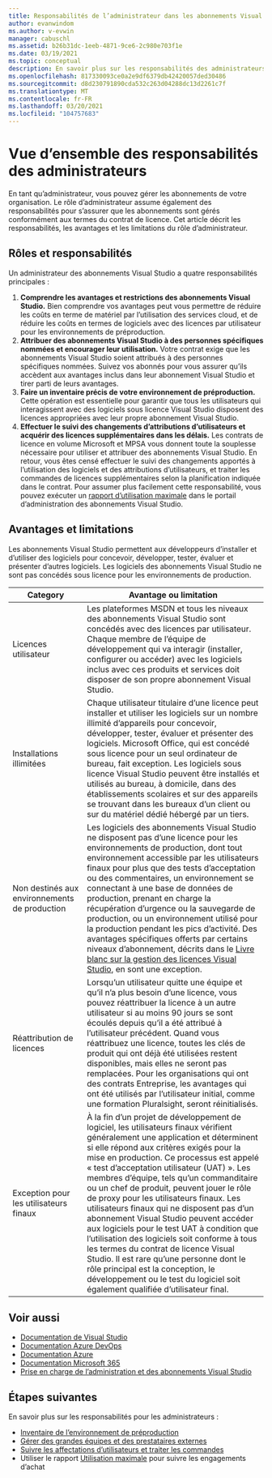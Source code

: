 ```yaml
---
title: Responsabilités de l’administrateur dans les abonnements Visual Studio | Visual Studio Marketplace
author: evanwindom
ms.author: v-evwin
manager: cabuschl
ms.assetid: b26b31dc-1eeb-4871-9ce6-2c980e703f1e
ms.date: 03/19/2021
ms.topic: conceptual
description: En savoir plus sur les responsabilités des administrateurs d’abonnements.
ms.openlocfilehash: 817330093ce0a2e9df6379db42420057ded30486
ms.sourcegitcommit: d8d230791890cda532c263d04288dc13d2261c7f
ms.translationtype: MT
ms.contentlocale: fr-FR
ms.lasthandoff: 03/20/2021
ms.locfileid: "104757683"
---
```

# <a name="overview-of-admin-responsibilities"></a>Vue d’ensemble des responsabilités des administrateurs
En tant qu’administrateur, vous pouvez gérer les abonnements de votre organisation.  Le rôle d’administrateur assume également des responsabilités pour s’assurer que les abonnements sont gérés conformément aux termes du contrat de licence. Cet article décrit les responsabilités, les avantages et les limitations du rôle d’administrateur.

## <a name="roles--responsibilities"></a>Rôles et responsabilités
Un administrateur des abonnements Visual Studio a quatre responsabilités principales :

1. **Comprendre les avantages et restrictions des abonnements Visual Studio.** Bien comprendre vos avantages peut vous permettre de réduire les coûts en terme de matériel par l’utilisation des services cloud, et de réduire les coûts en termes de logiciels avec des licences par utilisateur pour les environnements de préproduction. 
2. **Attribuer des abonnements Visual Studio à des personnes spécifiques nommées et encourager leur utilisation.** Votre contrat exige que les abonnements Visual Studio soient attribués à des personnes spécifiques nommées. Suivez vos abonnés pour vous assurer qu’ils accèdent aux avantages inclus dans leur abonnement Visual Studio et tirer parti de leurs avantages.
3. **Faire un inventaire précis de votre environnement de préproduction.** Cette opération est essentielle pour garantir que tous les utilisateurs qui interagissent avec des logiciels sous licence Visual Studio disposent des licences appropriées avec leur propre abonnement Visual Studio. 
4. **Effectuer le suivi des changements d’attributions d’utilisateurs et acquérir des licences supplémentaires dans les délais.** Les contrats de licence en volume Microsoft et MPSA vous donnent toute la souplesse nécessaire pour utiliser et attribuer des abonnements Visual Studio. En retour, vous êtes censé effectuer le suivi des changements apportés à l’utilisation des logiciels et des attributions d’utilisateurs, et traiter les commandes de licences supplémentaires selon la planification indiquée dans le contrat.  Pour assumer plus facilement cette responsabilité, vous pouvez exécuter un [rapport d’utilisation maximale](maximum-usage.md) dans le portail d’administration des abonnements Visual Studio. 

## <a name="benefits-and-limitations"></a>Avantages et limitations
Les abonnements Visual Studio permettent aux développeurs d’installer et d’utiliser des logiciels pour concevoir, développer, tester, évaluer et présenter d’autres logiciels. Les logiciels des abonnements Visual Studio ne sont pas concédés sous licence pour les environnements de production.

| Category                                 | Avantage ou limitation |
|------------------------------------------|----------------------------------------------------------------------------------------------------------------------------------------------------------------------------------------------------------------------------------------------------------------------------------------------------------------------------------------------------------------------------------------------------------------------------------------------------------------------------------------------------------------------------------------------------------------------------------------------------------------------------|
| Licences utilisateur                     | Les plateformes MSDN et tous les niveaux des abonnements Visual Studio sont concédés avec des licences par utilisateur. Chaque membre de l’équipe de développement qui va interagir (installer, configurer ou accéder) avec les logiciels inclus avec ces produits et services doit disposer de son propre abonnement Visual Studio.                                                                                                                                                                                                                                                                                                                                  |
| Installations illimitées                  | Chaque utilisateur titulaire d’une licence peut installer et utiliser les logiciels sur un nombre illimité d’appareils pour concevoir, développer, tester, évaluer et présenter des logiciels. Microsoft Office, qui est concédé sous licence pour un seul ordinateur de bureau, fait exception. Les logiciels sous licence Visual Studio peuvent être installés et utilisés au bureau, à domicile, dans des établissements scolaires et sur des appareils se trouvant dans les bureaux d’un client ou sur du matériel dédié hébergé par un tiers.                                                                                                                                                                                                                                  |
| Non destinés aux environnements de production | Les logiciels des abonnements Visual Studio ne disposent pas d’une licence pour les environnements de production, dont tout environnement accessible par les utilisateurs finaux pour plus que des tests d’acceptation ou des commentaires, un environnement se connectant à une base de données de production, prenant en charge la récupération d’urgence ou la sauvegarde de production, ou un environnement utilisé pour la production pendant les pics d’activité. Des avantages spécifiques offerts par certains niveaux d’abonnement, décrits dans le [Livre blanc sur la gestion des licences Visual Studio](https://aka.ms/vslicensing), en sont une exception.                                                                                            |
| Réattribution de licences                     | Lorsqu’un utilisateur quitte une équipe et qu’il n’a plus besoin d’une licence, vous pouvez réattribuer la licence à un autre utilisateur si au moins 90 jours se sont écoulés depuis qu’il a été attribué à l’utilisateur précédent. Quand vous réattribuez une licence, toutes les clés de produit qui ont déjà été utilisées restent disponibles, mais elles ne seront pas remplacées. Pour les organisations qui ont des contrats Entreprise, les avantages qui ont été utilisés par l’utilisateur initial, comme une formation Pluralsight, seront réinitialisés.                                                                                                                                                                                                                                                 |
| Exception pour les utilisateurs finaux                  | À la fin d’un projet de développement de logiciel, les utilisateurs finaux vérifient généralement une application et déterminent si elle répond aux critères exigés pour la mise en production. Ce processus est appelé « test d’acceptation utilisateur (UAT) ». Les membres d’équipe, tels qu’un commanditaire ou un chef de produit, peuvent jouer le rôle de proxy pour les utilisateurs finaux. Les utilisateurs finaux qui ne disposent pas d’un abonnement Visual Studio peuvent accéder aux logiciels pour le test UAT à condition que l’utilisation des logiciels soit conforme à tous les termes du contrat de licence Visual Studio. Il est rare qu’une personne dont le rôle principal est la conception, le développement ou le test du logiciel soit également qualifiée d’utilisateur final. |

## <a name="see-also"></a>Voir aussi
- [Documentation de Visual Studio](/visualstudio/)
- [Documentation Azure DevOps](/azure/devops/)
- [Documentation Azure](/azure/)
- [Documentation Microsoft 365](/microsoft-365/)
- [Prise en charge de l’administration et des abonnements Visual Studio](https://aka.ms/vsadminhelp)

## <a name="next-steps"></a>Étapes suivantes
En savoir plus sur les responsabilités pour les administrateurs :
- [Inventaire de l’environnement de préproduction](admin-inventory.md)
- [Gérer des grandes équipes et des prestataires externes](manage-teams.md)
- [Suivre les affectations d’utilisateurs et traiter les commandes](assignments-orders.md)
- Utiliser le rapport [Utilisation maximale](maximum-usage.md) pour suivre les engagements d’achat
